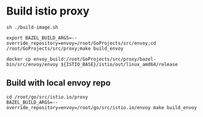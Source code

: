 # Build istio proxy

```shell
sh ./build-image.sh

export BAZEL_BUILD_ARGS=--override_repository=envoy=/root/GoProjects/src/envoy;cd /root/GoProjects/src/proxy;make build_envoy

docker cp envoy_build:/root/GoProjects/src/proxy/bazel-bin/src/envoy/envoy ${ISTIO_BASE}/istio/out/linux_amd64/release
```

## Build with local envoy repo

```shell
cd /root/go/src/istio.io/proxy
BAZEL_BUILD_ARGS=--override_repository=envoy=/root/go/src/istio.io/envoy make build_envoy

```